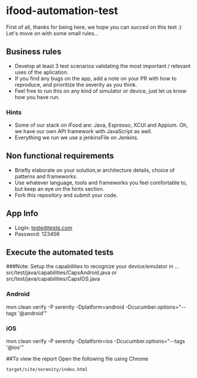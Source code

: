 # ifood-automation-test
First of all, thanks for being here, we hope you can succed on this test :)
Let's move on with some small rules...

## Business rules
* Develop at least 3 test scenarios validating the most important / relevant uses of the aplication.
* If you find any bugs on the app, add a note on your PR with how to reproduce, and prioritize the severity as you think.
* Feel free to run this on any kind of simulator or device, just let us know how you have run.

### Hints
* Some of our stack on iFood are: Java, Espresso, XCUI and Appium. Oh, we have our own API framework with JavaScript as well.
* Everything we run we use a jenkinsFile on Jenkins.

## Non functional requirements
* Briefly elaborate on your solution,w architecture details, choice of patterns and frameworks.
* Use whatever language, tools and frameworks you feel comfortable to, but keep an eye on the hints section.
* Fork this repository and submit your code.

## App Info
* Login: teste@teste.com
* Password: 123456

## Execute the automated tests
###Note: 
Setup the capabilities to recognize your device/emulator in ...
src/test/java/capabilities/CapsAndroid.java
or 
src/test/java/capabilities/CapsIOS.java

### Android
mvn clean verify -P serenity -Dplatform=android -Dcucumber.options="--tags '@android'"
### iOS
mvn clean verify -P serenity -Dplatform=ios -Dcucumber.options="--tags '@ios'"


##To view the report
Open the following file using Chrome

```
target/site/serenity/index.html
```